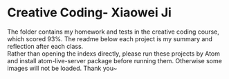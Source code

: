 Creative Coding- Xiaowei Ji 
===
The folder contains my homework and tests in the creative coding course, which scored 93%. The readme below each project is my summary and reflection after each class.<br>
Rather than opening the indexs directly, please run these projects by Atom and install atom-live-server package before running them. Otherwise some images will not be loaded. Thank you~

